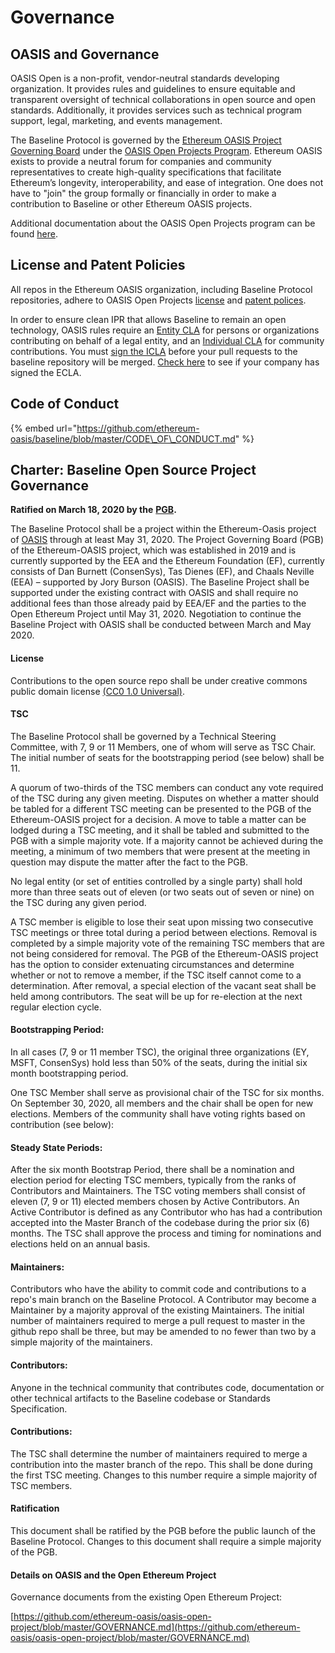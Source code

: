 # Governance

## OASIS and Governance

OASIS Open is a non-profit, vendor-neutral standards developing organization. It provides rules and guidelines to ensure equitable and transparent oversight of technical collaborations in open source and open standards.  Additionally, it provides services such as technical program support, legal, marketing, and events management.

The Baseline Protocol is governed by the [Ethereum OASIS Project Governing Board](https://www.baseline-protocol.org/about/) under the [OASIS Open Projects Program](http://oasis-open-projects.org/).  Ethereum OASIS exists to provide a neutral forum for companies and community representatives to create high-quality specifications that facilitate Ethereum’s longevity, interoperability, and ease of integration.  One does not have to "join" the group formally or financially  in order to make a contribution to Baseline or other Ethereum OASIS projects.  

Additional documentation about the OASIS Open Projects program can be found [here](https://github.com/oasis-open-projects/documentation).  

## License and Patent Policies

All repos in the Ethereum OASIS organization, including Baseline Protocol repositories, adhere to OASIS Open Projects [license](https://github.com/oasis-open-projects/documentation/blob/master/policy/licenses.md) and [patent polices](https://github.com/oasis-open-projects/documentation/blob/master/policy/call-for-patent-disclosure.md). 

In order to ensure clean IPR that allows Baseline to remain an open technology, OASIS rules require an [Entity CLA](https://www.oasis-open.org/resources/projects/cla/projects-entity-cla) for persons or organizations contributing on behalf of a legal entity, and an [Individual CLA](http://cla-assistant.io/ethereum-oasis/baseline) for community contributions. You must [sign the ICLA](http://cla-assistant.io/ethereum-oasis/baseline) before your pull requests to the baseline repository will be merged. [Check here](https://www.oasis-open.org/resources/projects/cla/projects-view-entity-cla) to see if your company has signed the ECLA. 

## Code of Conduct

{% embed url="https://github.com/ethereum-oasis/baseline/blob/master/CODE\_OF\_CONDUCT.md" %}



## **Charter: Baseline Open Source Project Governance**

**Ratified on March 18, 2020 by the** [**PGB**](community-members.md#your-project-governance-board)**.**

The Baseline Protocol shall be a project within the Ethereum-Oasis project of [OASIS](https://www.oasis-open.org/) through at least May 31, 2020. The Project Governing Board \(PGB\) of the Ethereum-OASIS project, which was established in 2019 and is currently supported by the EEA and the Ethereum Foundation \(EF\), currently consists of  Dan Burnett \(ConsenSys\), Tas Dienes \(EF\), and Chaals Neville \(EEA\) – supported by Jory Burson \(OASIS\). The Baseline Project shall be supported under the existing contract with OASIS and shall require no additional fees than those already paid by EEA/EF and the parties to the Open Ethereum Project until May 31, 2020. Negotiation to continue the Baseline Project with OASIS shall be conducted between March and May 2020. 

#### License

Contributions to the open source repo shall be under creative commons public domain license [\(CC0 1.0 Universal\)](https://creativecommons.org/publicdomain/zero/1.0/).

#### TSC

The Baseline Protocol shall be governed by a Technical Steering Committee, with 7, 9 or 11 Members, one of whom will serve as TSC Chair. The initial number of seats for the bootstrapping period \(see below\) shall be 11. 

A quorum of two-thirds of the TSC members can conduct any vote required of the TSC during any given meeting. Disputes on whether a matter should be tabled for a different TSC meeting can be presented to the PGB of the Ethereum-OASIS project for a decision. A move to table a matter can be lodged during a TSC meeting, and it shall be tabled and submitted to the PGB with a simple majority vote. If a majority cannot be achieved during the meeting, a minimum of two members that were present at the meeting in question may dispute the matter after the fact to the PGB.

No legal entity \(or set of entities controlled by a single party\) shall hold more than three seats out of eleven \(or two seats out of seven or nine\) on the TSC during any given period. 

A TSC member is eligible to lose their seat upon missing two consecutive TSC meetings or three total during a period between elections. Removal is completed by a simple majority vote of the remaining TSC members that are not being considered for removal. The PGB of the Ethereum-OASIS project has the option to consider extenuating circumstances and determine whether or not to remove a member, if the TSC itself cannot come to a determination. After removal, a special election of the vacant seat shall be held among contributors. The seat will be up for re-election at the next regular election cycle.

#### Bootstrapping Period:  

In all cases \(7, 9 or 11 member TSC\), the original three organizations \(EY, MSFT, ConsenSys\) hold less than 50% of the seats, during the initial six month bootstrapping period.

One TSC Member shall serve as provisional chair of the TSC for six months. On September 30, 2020, all members and the chair shall be open for new elections. Members of the community shall have voting rights based on contribution \(see below\):  


#### Steady State Periods: 

After the six month Bootstrap Period, there shall be a nomination and election period for electing TSC members, typically from the ranks of Contributors and Maintainers. The TSC voting members shall consist of eleven \(7, 9 or 11\) elected members chosen by Active Contributors. An Active Contributor is defined as any Contributor who has had a contribution accepted into the Master Branch of the codebase during the prior six \(6\) months. The TSC shall approve the process and timing for nominations and elections held on an annual basis.

#### Maintainers: 

Contributors who have the ability to commit code and contributions to a repo's main branch on the Baseline Protocol. A Contributor may become a Maintainer by a majority approval of the existing Maintainers. The initial number of maintainers required to merge a pull request to master in the github repo shall be three, but may be amended to no fewer than two by a simple majority of the maintainers.

#### Contributors: 

Anyone in the technical community that contributes code, documentation or other technical artifacts to the Baseline codebase or Standards Specification.

#### Contributions: 

The TSC shall determine the number of maintainers required to merge a contribution into the master branch of the repo. This shall be done during the first TSC meeting. Changes to this number require a simple majority of TSC members.  

#### Ratification

This document shall be ratified by the PGB before the public launch of the Baseline Protocol. Changes to this document shall require a simple majority of the PGB.

#### Details on OASIS and the Open Ethereum Project

Governance documents from the existing Open Ethereum Project:  

[https://github.com/ethereum-oasis/oasis-open-project/blob/master/GOVERNANCE.md](https://github.com/ethereum-oasis/oasis-open-project/blob/master/GOVERNANCE.md)



